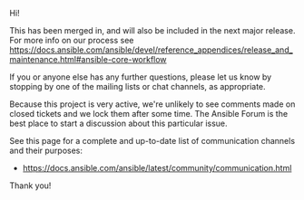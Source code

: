 Hi!

This has been merged in, and will also be included in the next major release.
For more info on our process see <https://docs.ansible.com/ansible/devel/reference_appendices/release_and_maintenance.html#ansible-core-workflow>

If you or anyone else has any further questions, please let us know by stopping by one of the mailing lists or chat channels, as appropriate.

Because this project is very active, we're unlikely to see comments made on closed tickets and we lock them after some time.
The Ansible Forum is the best place to start a discussion about this particular issue.

See this page for a complete and up-to-date list of communication channels and their purposes:

* <https://docs.ansible.com/ansible/latest/community/communication.html>

Thank you!
